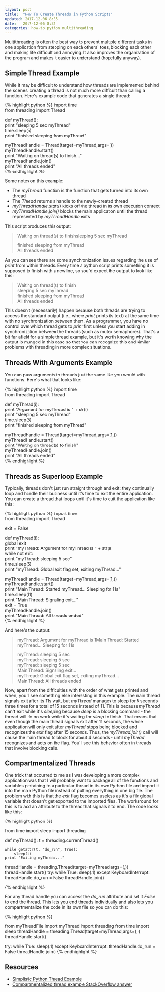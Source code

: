 ```yaml
---
layout: post
title:  "How To Create Threads in Python Scripts"
updated: 2017-12-06 8:35
date:   2017-12-06 8:35
categories: how-to python multithreading
---
```


Multithreading is often the best way to prevent multiple different tasks in one application from stepping on each others' toes, blocking each other and making life difficult and annoying. It also improves the organization of the program and makes it easier to understand (hopefully anyway).


## Simple Thread Example ##

While it may be difficult to understand how threads are implemented behind the scenes, creating a thread is not much more difficult than calling a function. Here's example code that generates a single thread:

{% highlight python %}
import time  
from threading import Thread  
  
def myThread():  
	print "sleeping 5 sec myThread"  
	time.sleep(5)  
	print "finished sleeping from myThread"  
	  
myThreadHandle = Thread(target=myThread,args=())  
myThreadHandle.start()  
print "Waiting on thread(s) to finish..."  
myThreadHandle.join()  
print "All threads ended"  
{% endhighlight %}

Some notes on this example:
* The *myThread* function is the function that gets turned into its own thread
* The *Thread* returns a handle to the newly-created thread
* *myThreadHandle.start()* kicks off the thread in its own execution context
* *myThreadHandle.join()* blocks the main application until the thread represented by *myThreadHandle* exits

This script produces this output:

> Waiting on thread(s) to finishsleeping 5 sec myThread  
>   
> finished sleeping from myThread  
> All threads ended  

As you can see there are some synchronization issues regarding the use of *print* from within threads. Every time a python script prints something it is supposed to finish with a newline, so you'd expect the output to look like this:
 
> Waiting on thread(s) to finish  
> sleeping 5 sec myThread  
> finished sleeping from myThread  
> All threads ended  

This doesn't (necessarily) happen because both threads are trying to access the standard output (i.e., where *print* prints its text) at the same time with no synchronization between them. As a programmer, you have no control over which thread gets to *print* first unless you start adding in synchronization between the threads (such as mutex semaphores). That's a bit far afield for a simple thread example, but it's worth knowing why the output is munged in this case so that you can recognize this and similar problems with threading in more complex situations.

## Threads With Arguments Example ##

You can pass arguments to threads just the same like you would with functions. Here's what that looks like:

{% highlight python %}
import time  
from threading import Thread  
  
def myThread(i):  
	print "Argument for myThread is " + str(i)  
	print "sleeping 5 sec myThread"  
	time.sleep(5)  
	print "finished sleeping from myThread"  
	
myThreadHandle = Thread(target=myThread,args=(1,))  
myThreadHandle.start()  
print "Waiting on thread(s) to finish"  
myThreadHandle.join()  
print "All threads ended"  
{% endhighlight %}


## Threads as Superloop Example ##

Typically, threads don't just run straight through and exit: they continually loop and handle their business until it's time to exit the entire application. You can create a thread that loops until it's time to quit the application like this:

{% highlight python %}
import time  
from threading import Thread  
  
exit = False  
  
def myThread(i):  
    global exit  
    print "myThread: Argument for myThread is " + str(i)  
    while not exit:  
        print "myThread: sleeping 5 sec"  
        time.sleep(5)  
    print "myThread: Global exit flag set, exiting myThread..."  
	  
myThreadHandle = Thread(target=myThread,args=(1,))  
myThreadHandle.start()  
print "Main Thread: Started myThread...  Sleeping for 11s"  
time.sleep(11)  
print "Main Thread: Signaling exit..."  
exit = True  
myThreadHandle.join()  
print "Main Thread: All threads ended"  
{% endhighlight %}

And here's the output:

> myThread: Argument for myThread is 1Main Thread: Started myThread...  Sleeping for 11s  
>   
> myThread: sleeping 5 sec  
> myThread: sleeping 5 sec  
> myThread: sleeping 5 sec  
> Main Thread: Signaling exit...  
> myThread: Global exit flag set, exiting myThread...  
> Main Thread: All threads ended  

Now, apart from the difficulties with the order of what gets printed and when, you'll see something else interesting in this example. The main thread signals exit after its 11s wait, but *myThread* manages to sleep for 5 seconds three times for a total of 15 seconds instead of 11. This is because *myThread* can't exit while it's *sleep*ing because *sleep* is a blocking command - the thread will do no work while it's waiting for *sleep* to finish. That means that even though the main thread signals exit after 11 seconds, the whole application will only exit after *myThread* stops being blocked and recognizes the *exit* flag after 15 seconds. Thus, the *myThread.join()* call will cause the main thread to block for about 4 seconds - until *myThread* recognizes and acts on the flag. You'll see this behavior often in threads that involve blocking calls.

## Compartmentalized Threads ##

One trick that occurred to me as I was developing a more complex application was that I will probably want to package all of the functions and variables pertaining to a particular thread in its own Python file and import it into the main Python file instead of putting everything in one big file. The problem with this is that the *exit* flag becomes useless as it's a file global variable that doesn't get exported to the imported files. The workaround for this is to add an attribute to the thread that signals it to end. The code looks like this:

{% highlight python %}

from time import sleep
import threading

def myThread():
    t = threading.currentThread()
 
    while getattr(t, "do_run", True):
        sleep(1)         
    print "Exiting myThread..."

threadHandle = threading.Thread(target=myThread,args=(,))
threadHandle.start()
try:
    while True:
        sleep(.1)
except KeyboardInterrupt:
    threadHandle.do_run = False
    threadHandle.join()
        
{% endhighlight %}

For any thread handle you can access the *do_run* attribute and set it *False* to end the thread. This lets you end threads individually and also lets you compartmentalize the code in its own file so you can do this:

{% highlight python %}

from myThreadFile import myThread
import threading
from time import sleep
threadHandle = threading.Thread(target=myThread,args=(,))
threadHandle.start()

try:
    while True:
        sleep(.1)
except KeyboardInterrupt:
    threadHandle.do_run = False
    threadHandle.join()
{% endhighlight %}



## Resources ##

* [Simplistic Python Thread Example](https://www.saltycrane.com/blog/2008/09/simplistic-python-thread-example/)
* [Compartmentalized thread example StackOverflow answer](https://stackoverflow.com/a/36499538)



